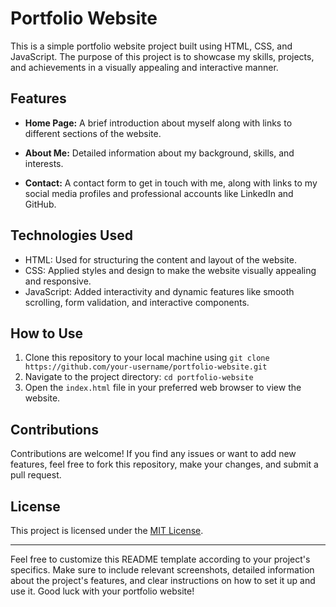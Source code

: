 # Portfolio Website

This is a simple portfolio website project built using HTML, CSS, and JavaScript. The purpose of this project is to showcase my skills, projects, and achievements in a visually appealing and interactive manner.

## Features

- **Home Page:** A brief introduction about myself along with links to different sections of the website.

- **About Me:** Detailed information about my background, skills, and interests.

- **Contact:** A contact form to get in touch with me, along with links to my social media profiles and professional accounts like LinkedIn and GitHub.

## Technologies Used

- HTML: Used for structuring the content and layout of the website.
- CSS: Applied styles and design to make the website visually appealing and responsive.
- JavaScript: Added interactivity and dynamic features like smooth scrolling, form validation, and interactive components.

## How to Use

1. Clone this repository to your local machine using `git clone https://github.com/your-username/portfolio-website.git`
2. Navigate to the project directory: `cd portfolio-website`
3. Open the `index.html` file in your preferred web browser to view the website.


## Contributions

Contributions are welcome! If you find any issues or want to add new features, feel free to fork this repository, make your changes, and submit a pull request.

## License

This project is licensed under the [MIT License](LICENSE).

---

Feel free to customize this README template according to your project's specifics. Make sure to include relevant screenshots, detailed information about the project's features, and clear instructions on how to set it up and use it. Good luck with your portfolio website!

